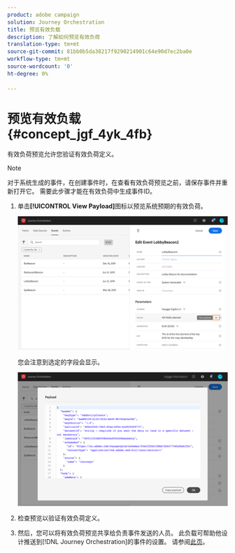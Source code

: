 ```yaml
---
product: adobe campaign
solution: Journey Orchestration
title: 预览有效负载
description: 了解如何预览有效负荷
translation-type: tm+mt
source-git-commit: 81bb0b5da38217f9290214901c64e90d7ec2ba0e
workflow-type: tm+mt
source-wordcount: '0'
ht-degree: 0%

---
```




# 预览有效负载 {#concept_jgf_4yk_4fb}

有效负荷预览允许您验证有效负荷定义。

>[!NOTE]
>
>对于系统生成的事件，在创建事件时，在查看有效负荷预览之前，请保存事件并重新打开它。 需要此步骤才能在有效负荷中生成事件ID。

1. 单击&#x200B;**[!UICONTROL View Payload]**&#x200B;图标以预览系统预期的有效负荷。

   ![](../assets/journey13.png)

   您会注意到选定的字段会显示。

   ![](../assets/journey14.png)

1. 检查预览以验证有效负荷定义。

1. 然后，您可以将有效负荷预览共享给负责事件发送的人员。 此负载可帮助他设计推送到[!DNL Journey Orchestration]的事件的设置。 请参阅[此页](../event/additional-steps-to-send-events-to-journey-orchestration.md)。
